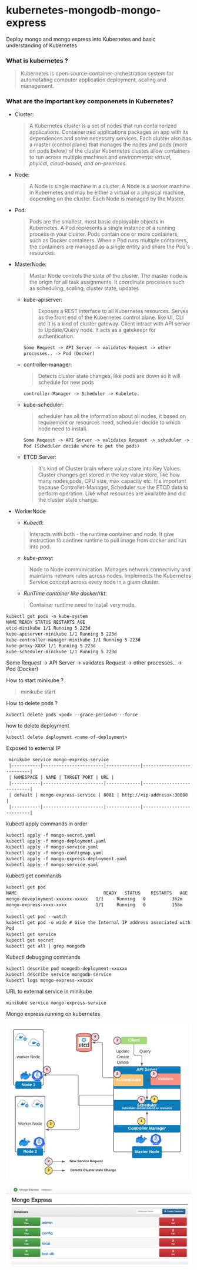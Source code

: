 # kubernetes-mongodb-mongo-express

Deploy mongo and mongo express into Kubernetes and basic understanding of Kubernetes

### What is kubernetes ?

> Kubernetes is open-source-container-orchestration system for automatating computer application deployment, scaling and management.

### What are the important key componenets in Kubernetes?

- Cluster:
  > A Kubernetes cluster is a set of nodes that run containerized applications. Containerized applications packages an app with its dependences
  > and some necessary services.
  > Each cluster also has a master (control plane) that manages the nodes and pods (more on pods below) of the cluster
  > Kubernetes clustes allow containers to run across multiple machines and environments: _virtual, phyical, cloud-based, and on-premises._
- Node: 
  > A Node is single machine in a cluster. A Node is a worker machine in Kubernetes and may be either a virtual or a physical machine, depending on the cluster. Each Node is managed by the Master.
- Pod: 
  > Pods are the smallest, most basic deployable objects in Kubernetes. A Pod represents a single instance of a running process in your cluster. Pods contain one or more containers, such as Docker containers. When a Pod runs multiple containers, the containers are managed as a single entity and share the Pod's resources.
- MasterNode:
  > Master Node controls the state of the cluster. The master node is the origin for all task assignments.
  It coordinate processes such as scheduling, scaling, cluster state, updates
  - kube-apiserver:
    > Exposes a REST interface to all Kubernetes resources. Serves as the front end of the Kubernetes control plane. like UI, CLI etc
    > It is a kind of cluster gateway. Client intract with API server to Update/Query node. It acts as a gatekeepr for authentication.
    ```commandline
    Some Request -> API Server -> validates Request -> other processes.. -> Pod (Docker)
    ```          
  - controller-manager:
    > Detects cluster state changes, like pods are down so it will schedule for new pods
    ```commandline
    controller-Manager -> Scheduler -> Kubelete.
    ```                          
  - kube-scheduler:
    > scheduler has all the information about all nodes, it based on requirement or resources need, scheduler decide to which node need to install.
    ```commandline
    Some Request -> API Server -> validates Request -> scheduler -> Pod (Scheduler decide where to put the pods)
    ```    
  - ETCD Server:
    > It's kind of Cluster brain where value store into Key Values. Cluster changes get stored in the key value store, like how many nodes,pods, CPU size, max
    > capacity etc. It's important because Controller-Manager, Scheduler sue the ETCD data to perform operation. Like what resources are available and did the cluster
    > state change.
- WorkerNode

  - _Kubectl_: 
  > Interacts with both - the runtime container and node. It give instruction to continer runtime to pull image from docker and run into pod.
  - _kube-proxy_: 
  > Node to Node communication. Manages network connectivity and maintains network rules across nodes. Implements the Kubernetes Service concept across every node in a given cluster.
  - _RunTime container like docker/rkt_: 
  > Container runtime need to install very node,




```commandline
kubectl get pods -n kube-system
NAME READY STATUS RESTARTS AGE
etcd-minikube 1/1 Running 5 223d
kube-apiserver-minikube 1/1 Running 5 223d
kube-controller-manager-minikube 1/1 Running 5 223d
kube-proxy-XXXX 1/1 Running 5 223d
kube-scheduler-minikube 1/1 Running 5 223d
```
Some Request -> API Server -> validates Request -> other processes.. -> Pod (Docker)

How to start minikube ?

> minikube start

How to delete pods ?
```commandline
kubectl delete pods <pod> --grace-period=0 --force
```

how to delete deployment
```commandline
kubectl delete deployment <name-of-deployment>
```
Exposed to external IP
```commandline
 minikube service mongo-express-service
 |-----------|-----------------------|-------------|---------------------------|
 | NAMESPACE | NAME | TARGET PORT | URL |
 |-----------|-----------------------|-------------|---------------------------|
 | default | mongo-express-service | 8081 | http://<ip-address>:30000 |
 |-----------|-----------------------|-------------|---------------------------|
```
kubectl apply commands in order
```commandline
kubectl apply -f mongo-secret.yaml
kubectl apply -f mongo-deployment.yaml
kubectl apply -f mongo-service.yaml
kubectl apply -f mongo-configmap.yaml 
kubectl apply -f mongo-express-deployment.yaml
kubectl apply -f mongo-service.yaml
```
kubectl get commands
```commandline
kubectl get pod
NAME                                 READY   STATUS    RESTARTS   AGE
mongo-deveployment-xxxxxx-xxxxx   1/1     Running   0          3h2m
mongo-express-xxxx-xxxx           1/1     Running   0          158m

kubectl get pod --watch
kubectl get pod -o wide # Give the Internal IP address associated with Pod
kubectl get service
kubectl get secret
kubectl get all | grep mongodb

```

Kubectl debugging commands
```commandline
kubectl describe pod mongodb-deployment-xxxxxx
kubectl describe service mongodb-service
kubectl logs mongo-express-xxxxxx
```
URL to external service in minikube
```commandline
minikube service mongo-express-service
```
Mongo express running on kubernetes 

![Optional Text](image/OAuth-Flow.png)

![Optional Text](./image/mongo-express.png)